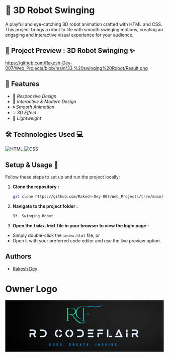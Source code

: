 
# 🤖 3D Robot Swinging  

A playful and eye-catching 3D robot animation crafted with HTML and CSS. This project brings a robot to life with smooth swinging motions, creating an engaging and interactive visual experience for your audience.  
 
## 📸 Project Preview : 3D Robot Swinging ✨

https://github.com/Rakesh-Dey-007/Web_Projects/blob/main/33.%20swinging%20Robot/Result.png

## 🚀 Features  

- 📱 *Responsive Design*
- 🎨 *Interactive & Modern Design*
- 🌀 *Smooth Animation*
- 💡 *3D Effect*
- 🔧 *Lightweight* 



## 🛠 Technologies Used 💻

<p align="left">
  <img src="https://cdn.iconscout.com/icon/free/png-512/free-html-logo-icon-download-in-svg-png-gif-file-formats--brand-company-business-brands-pack-logos-icons-2284975.png?f=webp&w=256" alt="HTML" width="70" height="70">
  <img src="https://cdn.iconscout.com/icon/free/png-512/free-css-logo-icon-download-in-svg-png-gif-file-formats--logos-pack-icons-722685.png?f=webp&w=256" alt="CSS" width="70" height="70">
  <!-- <img src="https://cdn.iconscout.com/icon/free/png-512/free-javascript-logo-icon-download-in-svg-png-gif-file-formats--brand-company-business-brands-pack-logos-icons-2284965.png?f=webp&w=256" alt="js" width="70" height="70"> -->
</p>

 ## Setup & Usage 🚀

Follow these steps to set up and run the project locally:

1. **Clone the repository :**
   ```bash
   git clone https://github.com/Rakesh-Dey-007/Web_Projects/tree/main/33.%20swinging%20Robot
   ```

2. **Navigate to the project folder :**
    ```bash
    33. Swinging Robot
    ```

3. **Open the `index.html` file in your browser to view the login page :**
- Simply double-click the `index.html` file, or
- Open it with your preferred code editor and use the live preview option.






## Authors

- [Rakesh Dey](https://github.com/Rakesh-Dey-007)


# Owner Logo

![Logo](https://github.com/Rakesh-Dey-007/Web_Projects/blob/main/01.%20Image%20Search%20Filter/Logo_Crop.jpg)


